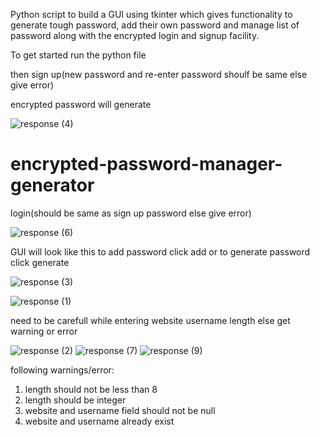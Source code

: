 Python script to build a GUI using tkinter which gives functionality to generate tough password, add their own password and manage list of password along with the encrypted login and signup facility. 

To get started run the python file 

then sign up(new password and re-enter password shoulf be same else give error)

encrypted password will generate

![response (4)](https://user-images.githubusercontent.com/81323019/121246547-ebc79880-c8be-11eb-9a90-8e239efd4660.jpeg)
# encrypted-password-manager-generator

login(should be same as sign up password else give error) 

![response (6)](https://user-images.githubusercontent.com/81323019/121247008-5f69a580-c8bf-11eb-8c10-b9a7d7c78bf1.jpeg)

GUI will look like this to add password click add or to generate password click generate

![response (3)](https://user-images.githubusercontent.com/81323019/121247270-ad7ea900-c8bf-11eb-9a9c-f7d46898cba2.jpeg)

![response (1)](https://user-images.githubusercontent.com/81323019/121247390-d3a44900-c8bf-11eb-80d7-94e3888944d3.jpeg)

need to be carefull while entering website username length else get warning or error

![response (2)](https://user-images.githubusercontent.com/81323019/121247505-f59dcb80-c8bf-11eb-8010-74bd6236aa15.jpeg)
![response (7)](https://user-images.githubusercontent.com/81323019/121247508-f6cef880-c8bf-11eb-8c20-815910a27dc3.jpeg)
![response (9)](https://user-images.githubusercontent.com/81323019/121247509-f6cef880-c8bf-11eb-947c-327001208530.jpeg)

following warnings/error:

1. length should not be less than 8
2. length should be integer
3. website and username field should not be null
4. website and username already exist
